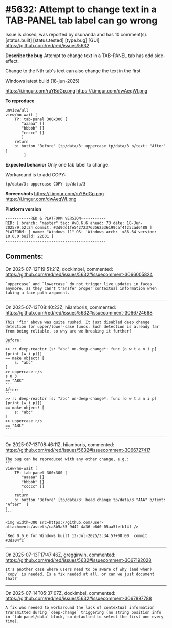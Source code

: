 
#5632: Attempt to change text in a TAB-PANEL tab label can go wrong
================================================================================
Issue is closed, was reported by dsunanda and has 10 comment(s).
[status.built] [status.tested] [type.bug] [GUI]
<https://github.com/red/red/issues/5632>



**Describe the bug**
Attempt to change text in a TAB-PANEL tab has odd side-effect.

Change to the Nth tab's text can also change the text in the first

Windows latest build (18-jun-2025)

 
       
https://i.imgur.com/ruYBdGp.png
https://i.imgur.com/dwAeqWI.png


**To reproduce**
```
unview/all
view/no-wait [
    TP: tab-panel 300x300 [
       "aaaaa" []
       "bbbbb" []
       "ccccc" []
       ]
    return
    b: button "Before" [tp/data/3: uppercase tp/data/3 b/text: "After"  ] 
        ]
```      

**Expected behavior**
Only one tab label to change.

Workaround is to add COPY:
```
tp/data/3: uppercase COPY tp/data/3
```

**Screenshots**
https://i.imgur.com/ruYBdGp.png
https://i.imgur.com/dwAeqWI.png

**Platform version**
```
-----------RED & PLATFORM VERSION----------- 
RED: [ branch: "master" tag: #v0.6.6 ahead: 73 date: 18-Jun-2025/9:52:24 commit: #3d9dd1fe542723763562536199caf4f25cad6488 ]
PLATFORM: [ name: "Windows 11" OS: 'Windows arch: 'x86-64 version: 10.0.0 build: 22631 ]
--------------------------------------------
```



Comments:
--------------------------------------------------------------------------------

On 2025-07-12T19:51:21Z, dockimbel, commented:
<https://github.com/red/red/issues/5632#issuecomment-3066005824>

    `uppercase` and `lowercase` do not trigger live updates in faces anymore, as they can't transfer proper contextual information when taking a face path argument.

--------------------------------------------------------------------------------

On 2025-07-13T08:40:23Z, hiiamboris, commented:
<https://github.com/red/red/issues/5632#issuecomment-3066724668>

    This 'fix' above was quite rushed. It just disabled deep change detection for upper/lower-case funcs. Such detection is already far from being reliable, so why are we breaking it further?
    
    Before:
    ```
    >> r: deep-reactor [s: "abc" on-deep-change*: func [o w t a n i p] [print [w i p]]]
    == make object! [
        s: "abc"
    ]
    >> uppercase r/s
    s 0 3
    == "ABC"
    ```
    After:
    ```
    >> r: deep-reactor [s: "abc" on-deep-change*: func [o w t a n i p] [print [w i p]]]
    == make object! [
        s: "abc"
    ]
    >> uppercase r/s
    == "ABC"
    ```

--------------------------------------------------------------------------------

On 2025-07-13T08:46:11Z, hiiamboris, commented:
<https://github.com/red/red/issues/5632#issuecomment-3066727417>

    The bug can be reproduced with any other change, e.g.:
    ```
    view/no-wait [
        TP: tab-panel 300x300 [
           "aaaaa" []
           "bbbbb" []
           "ccccc" []
           ]
        return
        b: button "Before" [tp/data/3: head change tp/data/3 "AAA" b/text: "After"  ] 
    ]
    ```
    
    <img width=300 src=https://github.com/user-attachments/assets/ca8b5a55-9d42-4a36-b8d0-05aa5fefb14f />
    
    `Red 0.6.6 for Windows built 13-Jul-2025/3:34:57+08:00  commit #3da04fc`

--------------------------------------------------------------------------------

On 2025-07-13T17:47:46Z, greggirwin, commented:
<https://github.com/red/red/issues/5632#issuecomment-3067192028>

    It's another case where users need to be aware of why (and when) `copy` is needed. Is a fix needed at all, or can we just document that?

--------------------------------------------------------------------------------

On 2025-07-14T05:37:07Z, dockimbel, commented:
<https://github.com/red/red/issues/5632#issuecomment-3067897788>

    A fix was needed to workaround the lack of contextual information transmitted during `deep-change` triggering (no string position info in `tab-panel/data` block, so defaulted to select the first one every time).


